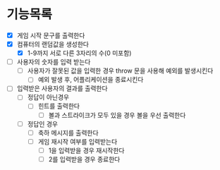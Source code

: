 # 기능목록

- [x] 게임 시작 문구를 출력한다
- [x] 컴퓨터의 랜덤값을 생성한다
    - [x] 1-9까지 서로 다른 3자리의 수(0 미포함)
- [ ] 사용자의 숫자를 입력 받는다
    - [ ] 사용자가 잘못된 값을 입력한 경우 throw 문을 사용해 예외를 발생시킨다
        - [ ] 예외 발생 후, 어플리케이션을 종료시킨다
- [ ] 입력받은 사용자의 결과를 출력한다
    - [ ] 정답이 아닌경우
        - [ ] 힌트를 출력한다
            - [ ] 볼과 스트라이크가 모두 있을 경우 볼을 우선 출력한다
    - [ ] 정답인 경우
        - [ ] 축하 메시지를 출력한다
        - [ ] 게임 재시작 여부를 입력받는다
            - [ ] 1을 입력받을 경우 재시작한다
            - [ ] 2를 입력받을 경우 종료한다
